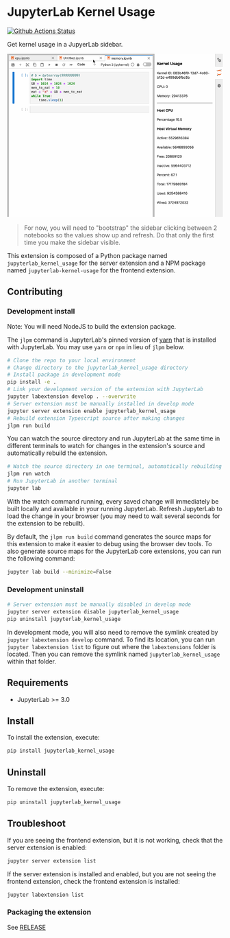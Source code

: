 # JupyterLab Kernel Usage

[![Github Actions Status](https://github.com/quansight/jupyterlab-kernel-usage/workflows/Build/badge.svg)](https://github.com/quansight/jupyterlab-kernel-usage/actions/workflows/build.yml)

Get kernel usage in a JupyerLab sidebar.

![JupyterLab Kernel Usage](./images/preview.gif)

> For now, you will need to "bootstrap" the sidebar clicking between 2 notebooks so the values show up and refresh. Do that only the first time you make the sidebar visible.

This extension is composed of a Python package named `jupyterlab_kernel_usage`
for the server extension and a NPM package named `jupyterlab-kernel-usage`
for the frontend extension.

## Contributing

### Development install

Note: You will need NodeJS to build the extension package.

The `jlpm` command is JupyterLab's pinned version of
[yarn](https://yarnpkg.com/) that is installed with JupyterLab. You may use
`yarn` or `npm` in lieu of `jlpm` below.

```bash
# Clone the repo to your local environment
# Change directory to the jupyterlab_kernel_usage directory
# Install package in development mode
pip install -e .
# Link your development version of the extension with JupyterLab
jupyter labextension develop . --overwrite
# Server extension must be manually installed in develop mode
jupyter server extension enable jupyterlab_kernel_usage
# Rebuild extension Typescript source after making changes
jlpm run build
```

You can watch the source directory and run JupyterLab at the same time in different terminals to watch for changes in the extension's source and automatically rebuild the extension.

```bash
# Watch the source directory in one terminal, automatically rebuilding when needed
jlpm run watch
# Run JupyterLab in another terminal
jupyter lab
```

With the watch command running, every saved change will immediately be built locally and available in your running JupyterLab. Refresh JupyterLab to load the change in your browser (you may need to wait several seconds for the extension to be rebuilt).

By default, the `jlpm run build` command generates the source maps for this extension to make it easier to debug using the browser dev tools. To also generate source maps for the JupyterLab core extensions, you can run the following command:

```bash
jupyter lab build --minimize=False
```

### Development uninstall

```bash
# Server extension must be manually disabled in develop mode
jupyter server extension disable jupyterlab_kernel_usage
pip uninstall jupyterlab_kernel_usage
```

In development mode, you will also need to remove the symlink created by `jupyter labextension develop`
command. To find its location, you can run `jupyter labextension list` to figure out where the `labextensions`
folder is located. Then you can remove the symlink named `jupyterlab_kernel_usage` within that folder.

## Requirements

* JupyterLab >= 3.0

## Install

To install the extension, execute:

```bash
pip install jupyterlab_kernel_usage
```

## Uninstall

To remove the extension, execute:

```bash
pip uninstall jupyterlab_kernel_usage
```


## Troubleshoot

If you are seeing the frontend extension, but it is not working, check
that the server extension is enabled:

```bash
jupyter server extension list
```

If the server extension is installed and enabled, but you are not seeing
the frontend extension, check the frontend extension is installed:

```bash
jupyter labextension list
```
### Packaging the extension

See [RELEASE](RELEASE.md)
